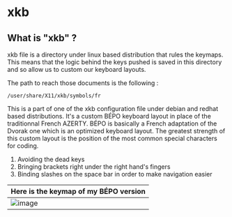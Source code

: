 # xkb

## What is "xkb" ?

xkb file is a directory under linux based distribution that rules the keymaps. This means that the logic behind the keys pushed is saved in this directory and so allow us to custom our keyboard layouts.

The path to reach those documents is the following :
```
/user/share/X11/xkb/symbols/fr
```

This is a part of one of the xkb configuration file under debian and redhat based distributions.
It's a custom BÉPO keyboard layout in place of the traditionnal French AZERTY. 
BÉPO is basically a French adaptation of the Dvorak one which is an optimized keyboard layout. 
The greatest strength of this custom layout is the position of the most common special characters for coding.

1. Avoiding the dead keys
2. Bringing brackets right under the right hand's fingers
3. Binding slashes on the space bar in order to make navigation easier

|Here is the keymap of my BÉPO version|
|-|
|![image](https://bit.ly/3mRh5Ok)|

